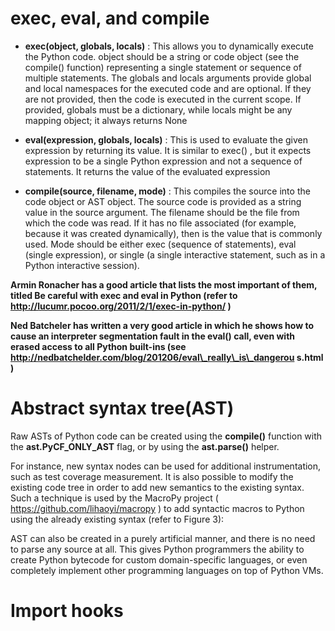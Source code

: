 # exec, eval, and compile

  * **exec(object, globals, locals)** : This allows you to dynamically execute
    the Python code.  object should be a string or code object (see
    the  compile() function) representing a single statement or sequence of multiple
    statements. The  globals and  locals arguments provide global and local
    namespaces for the executed code and are optional. If they are not provided, then
    the code is executed in the current scope. If provided,  globals must be a
    dictionary, while  locals might be any mapping object; it always returns  None
  * **eval(expression, globals, locals)** : This is used to evaluate the given
    expression by returning its value. It is similar to  exec() , but it
    expects  expression to be a single Python expression and not a sequence of
    statements. It returns the value of the evaluated expression
    
  * **compile(source, filename, mode)** : This compiles the source into the code
    object or AST object. The source code is provided as a string value in the  source
    argument. The filename should be the file from which the code was read. If it has
    no file associated (for example, because it was created dynamically),
    then  <string> is the value that is commonly used. Mode should be
    either  exec (sequence of statements),  eval (single expression), or  single (a
    single interactive statement, such as in a Python interactive session).
    
**Armin Ronacher has a good article that lists the most important of them, titled Be careful with exec and eval in Python (refer
   to  http://lucumr.pocoo.org/2011/2/1/exec-in-python/ )**

**Ned Batcheler has written a very good article in which he shows how to cause an interpreter segmentation fault
  in the  eval() call, even with erased access to all Python built-ins
  (see http://nedbatchelder.com/blog/201206/eval\_really\_is\_dangerou
  s.html )**
  
# Abstract syntax tree(AST)

Raw ASTs of Python code can be
created using the  **compile()** function with the  **ast.PyCF_ONLY_AST** flag, or by using
the  **ast.parse()** helper.

For instance, new syntax nodes can be used for additional instrumentation,
such as test coverage measurement. It is also possible to modify the existing code tree in
order to add new semantics to the existing syntax. Such a technique is used by the MacroPy
project ( https://github.com/lihaoyi/macropy ) to add syntactic macros to Python using
the already existing syntax (refer to Figure 3):


AST can also be created in a purely artificial manner, and there is no need to parse any
source at all. This gives Python programmers the ability to create Python bytecode for
custom domain-specific languages, or even completely implement other programming
languages on top of Python VMs.

# Import hooks
